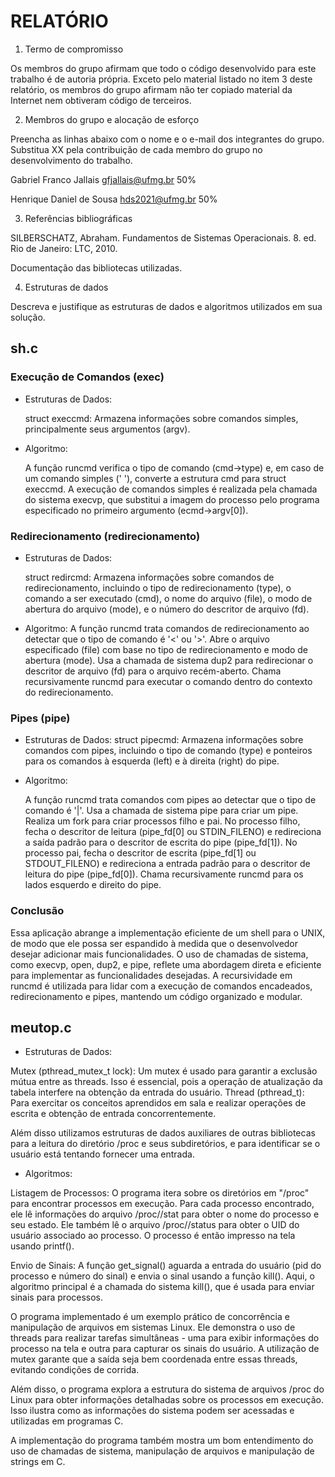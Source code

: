 # RELATÓRIO

1. Termo de compromisso

Os membros do grupo afirmam que todo o código desenvolvido para este
trabalho é de autoria própria.  Exceto pelo material listado no item 3
deste relatório, os membros do grupo afirmam não ter copiado
material da Internet nem obtiveram código de terceiros.

2. Membros do grupo e alocação de esforço

Preencha as linhas abaixo com o nome e o e-mail dos integrantes do
grupo.  Substitua XX pela contribuição de cada membro do grupo no
desenvolvimento do trabalho.

Gabriel Franco Jallais <gfjallais@ufmg.br> 50%

Henrique Daniel de Sousa <hds2021@ufmg.br> 50%

3. Referências bibliográficas

SILBERSCHATZ, Abraham. Fundamentos de Sistemas Operacionais. 8. ed. Rio de 
Janeiro: LTC, 2010.

Documentação das bibliotecas utilizadas.

4. Estruturas de dados

Descreva e justifique as estruturas de dados e algoritmos utilizados
em sua solução.

## sh.c

### Execução de Comandos (exec)

* Estruturas de Dados:

    struct execcmd: Armazena informações sobre comandos simples, principalmente seus argumentos (argv).

* Algoritmo:

    A função runcmd verifica o tipo de comando (cmd->type) e, em caso de um comando simples (' '), converte a estrutura cmd para struct execcmd.
    A execução de comandos simples é realizada pela chamada do sistema execvp, que substitui a imagem do processo pelo programa especificado no primeiro argumento (ecmd->argv[0]).

### Redirecionamento (redirecionamento)

* Estruturas de Dados:

    struct redircmd: Armazena informações sobre comandos de redirecionamento, incluindo o tipo de redirecionamento (type), o comando a ser executado (cmd), o nome do arquivo (file), o modo de abertura do arquivo (mode), e o número do descritor de arquivo (fd).

* Algoritmo:
    A função runcmd trata comandos de redirecionamento ao detectar que o tipo de comando é '<' ou '>'.
    Abre o arquivo especificado (file) com base no tipo de redirecionamento e modo de abertura (mode).
    Usa a chamada de sistema dup2 para redirecionar o descritor de arquivo (fd) para o arquivo recém-aberto.
    Chama recursivamente runcmd para executar o comando dentro do contexto do redirecionamento.


### Pipes (pipe)

* Estruturas de Dados:
    struct pipecmd: Armazena informações sobre comandos com pipes, incluindo o tipo de comando (type) e ponteiros para os comandos à esquerda (left) e à direita (right) do pipe.

* Algoritmo:

    A função runcmd trata comandos com pipes ao detectar que o tipo de comando é '|'.
    Usa a chamada de sistema pipe para criar um pipe.
    Realiza um fork para criar processos filho e pai.
    No processo filho, fecha o descritor de leitura (pipe_fd[0] ou STDIN_FILENO) e redireciona a saída padrão para o descritor de escrita do pipe (pipe_fd[1]).
    No processo pai, fecha o descritor de escrita (pipe_fd[1] ou STDOUT_FILENO) e redireciona a entrada padrão para o descritor de leitura do pipe (pipe_fd[0]).
    Chama recursivamente runcmd para os lados esquerdo e direito do pipe.

### Conclusão
Essa aplicação abrange a implementação eficiente de um shell para o UNIX, de modo que ele possa ser espandido à medida que o desenvolvedor desejar adicionar mais funcionalidades.
O uso de chamadas de sistema, como execvp, open, dup2, e pipe, reflete uma abordagem direta e eficiente para implementar as funcionalidades desejadas. A recursividade em runcmd é utilizada para lidar com a execução de comandos encadeados, redirecionamento e pipes, mantendo um código organizado e modular.

## meutop.c

* Estruturas de Dados:

Mutex (pthread_mutex_t lock): Um mutex é usado para garantir a exclusão 
mútua entre as threads. Isso é essencial, pois a operação de atualização 
da tabela interfere na obtenção da entrada do usuário.
Thread (pthread_t): Para exercitar os conceitos aprendidos em sala e realizar
operações de escrita e obtenção de entrada concorrentemente.

Além disso utilizamos estruturas de dados auxiliares de outras bibliotecas
para a leitura do diretório /proc e seus subdiretórios, e para identificar se o
usuário está tentando fornecer uma entrada.

* Algoritmos:

Listagem de Processos: O programa itera sobre os diretórios em "/proc" para 
encontrar processos em execução. Para cada processo encontrado, ele lê informações 
do arquivo /proc/<pid>/stat para obter o nome do processo e seu estado. Ele também 
lê o arquivo /proc/<pid>/status para obter o UID do usuário associado ao processo. 
O processo é então impresso na tela usando printf().

Envio de Sinais: A função get_signal() aguarda a entrada do usuário (pid do processo e número do sinal)
e envia o sinal usando a função kill(). Aqui, o algoritmo principal é a chamada do sistema kill(), 
que é usada para enviar sinais para processos.

O programa implementado é um exemplo prático de concorrência e manipulação de arquivos em sistemas Linux. 
Ele demonstra o uso de threads para realizar tarefas simultâneas - uma para exibir informações do processo 
na tela e outra para capturar os sinais do usuário. A utilização de mutex garante que a saída seja bem 
coordenada entre essas threads, evitando condições de corrida.

Além disso, o programa explora a estrutura do sistema de arquivos /proc do Linux para obter 
informações detalhadas sobre os processos em execução. Isso ilustra como as informações do
sistema podem ser acessadas e utilizadas em programas C.

A implementação do programa também mostra um bom entendimento do uso de chamadas de sistema,
manipulação de arquivos e manipulação de strings em C.
